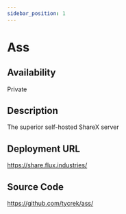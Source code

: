 ```yaml
---
sidebar_position: 1
---
```


# Ass

## Availability
Private

## Description
The superior self-hosted ShareX server

## Deployment URL
https://share.flux.industries/

## Source Code
https://github.com/tycrek/ass/